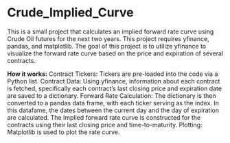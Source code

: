 # Crude_Implied_Curve
This is a small project that calculates an implied forward rate curve using Crude Oil futures for the next two years. This project requires yfinance, pandas, and matplotlib. The goal of this project is to utilize yfinance to visualize the forward rate curve based on the price and expiration of several contracts. 

**How it works:**
Contract Tickers: Tickers are pre-loaded into the code via a Python list.
Contract Data: Using yfinance, information about each contract is fetched, specifically each contract’s last closing price and expiration date are saved to a dictionary.
Forward Rate Calculation: The dictionary is then converted to a pandas data frame, with each ticker serving as the index. In this datafame, the dates between the current day and the day of expiration are calculated. The Implied forward rate curve is constructed for the contracts using their last closing price and time-to-maturity.
Plotting: Matplotlib is used to plot the rate curve.
